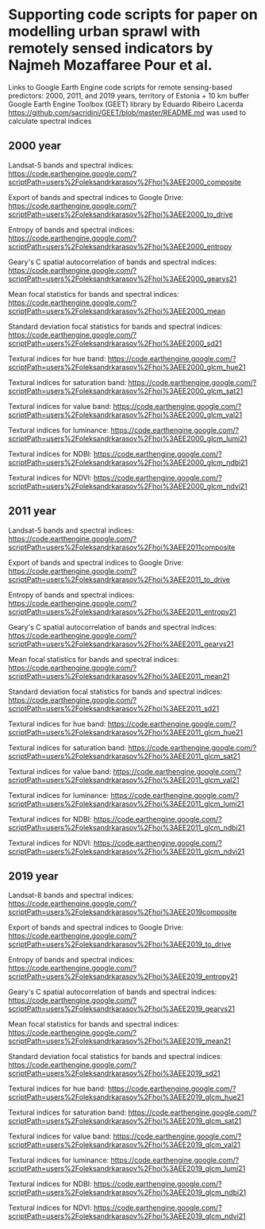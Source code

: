 # Supporting code scripts for paper on modelling urban sprawl with remotely sensed indicators by Najmeh Mozaffaree Pour et al. 
Links to Google Earth Engine code scripts for remote sensing-based predictors: 2000, 2011, and 2019 years, territory of Estonia + 10 km buffer
Google Earth Engine Toolbox (GEET) library by Eduardo Ribeiro Lacerda https://github.com/sacridini/GEET/blob/master/README.md was used to calculate spectral indices

## 2000 year
Landsat-5 bands and spectral indices:
https://code.earthengine.google.com/?scriptPath=users%2Foleksandrkarasov%2Fhoi%3AEE2000_composite

Export of bands and spectral indices to Google Drive:
https://code.earthengine.google.com/?scriptPath=users%2Foleksandrkarasov%2Fhoi%3AEE2000_to_drive

Entropy of bands and spectral indices:
https://code.earthengine.google.com/?scriptPath=users%2Foleksandrkarasov%2Fhoi%3AEE2000_entropy

Geary's C spatial autocorrelation of bands and spectral indices:
https://code.earthengine.google.com/?scriptPath=users%2Foleksandrkarasov%2Fhoi%3AEE2000_gearys21

Mean focal statistics for bands and spectral indices:
https://code.earthengine.google.com/?scriptPath=users%2Foleksandrkarasov%2Fhoi%3AEE2000_mean

Standard deviation focal statistics for bands and spectral indices:
https://code.earthengine.google.com/?scriptPath=users%2Foleksandrkarasov%2Fhoi%3AEE2000_sd21

Textural indices for hue band:
https://code.earthengine.google.com/?scriptPath=users%2Foleksandrkarasov%2Fhoi%3AEE2000_glcm_hue21

Textural indices for saturation band:
https://code.earthengine.google.com/?scriptPath=users%2Foleksandrkarasov%2Fhoi%3AEE2000_glcm_sat21

Textural indices for value band:
https://code.earthengine.google.com/?scriptPath=users%2Foleksandrkarasov%2Fhoi%3AEE2000_glcm_val21

Textural indices for luminance:
https://code.earthengine.google.com/?scriptPath=users%2Foleksandrkarasov%2Fhoi%3AEE2000_glcm_lumi21

Textural indices for NDBI:
https://code.earthengine.google.com/?scriptPath=users%2Foleksandrkarasov%2Fhoi%3AEE2000_glcm_ndbi21

Textural indices for NDVI:
https://code.earthengine.google.com/?scriptPath=users%2Foleksandrkarasov%2Fhoi%3AEE2000_glcm_ndvi21



## 2011 year
Landsat-5 bands and spectral indices:
https://code.earthengine.google.com/?scriptPath=users%2Foleksandrkarasov%2Fhoi%3AEE2011composite

Export of bands and spectral indices to Google Drive:
https://code.earthengine.google.com/?scriptPath=users%2Foleksandrkarasov%2Fhoi%3AEE2011_to_drive

Entropy of bands and spectral indices:
https://code.earthengine.google.com/?scriptPath=users%2Foleksandrkarasov%2Fhoi%3AEE2011_entropy21

Geary's C spatial autocorrelation of bands and spectral indices:
https://code.earthengine.google.com/?scriptPath=users%2Foleksandrkarasov%2Fhoi%3AEE2011_gearys21

Mean focal statistics for bands and spectral indices:
https://code.earthengine.google.com/?scriptPath=users%2Foleksandrkarasov%2Fhoi%3AEE2011_mean21

Standard deviation focal statistics for bands and spectral indices:
https://code.earthengine.google.com/?scriptPath=users%2Foleksandrkarasov%2Fhoi%3AEE2011_sd21

Textural indices for hue band:
https://code.earthengine.google.com/?scriptPath=users%2Foleksandrkarasov%2Fhoi%3AEE2011_glcm_hue21

Textural indices for saturation band:
https://code.earthengine.google.com/?scriptPath=users%2Foleksandrkarasov%2Fhoi%3AEE2011_glcm_sat21

Textural indices for value band:
https://code.earthengine.google.com/?scriptPath=users%2Foleksandrkarasov%2Fhoi%3AEE2011_glcm_val21

Textural indices for luminance:
https://code.earthengine.google.com/?scriptPath=users%2Foleksandrkarasov%2Fhoi%3AEE2011_glcm_lumi21

Textural indices for NDBI:
https://code.earthengine.google.com/?scriptPath=users%2Foleksandrkarasov%2Fhoi%3AEE2011_glcm_ndbi21

Textural indices for NDVI:
https://code.earthengine.google.com/?scriptPath=users%2Foleksandrkarasov%2Fhoi%3AEE2011_glcm_ndvi21

## 2019 year
Landsat-8 bands and spectral indices:
https://code.earthengine.google.com/?scriptPath=users%2Foleksandrkarasov%2Fhoi%3AEE2019composite

Export of bands and spectral indices to Google Drive:
https://code.earthengine.google.com/?scriptPath=users%2Foleksandrkarasov%2Fhoi%3AEE2019_to_drive

Entropy of bands and spectral indices:
https://code.earthengine.google.com/?scriptPath=users%2Foleksandrkarasov%2Fhoi%3AEE2019_entropy21

Geary's C spatial autocorrelation of bands and spectral indices:
https://code.earthengine.google.com/?scriptPath=users%2Foleksandrkarasov%2Fhoi%3AEE2019_gearys21

Mean focal statistics for bands and spectral indices:
https://code.earthengine.google.com/?scriptPath=users%2Foleksandrkarasov%2Fhoi%3AEE2019_mean21

Standard deviation focal statistics for bands and spectral indices:
https://code.earthengine.google.com/?scriptPath=users%2Foleksandrkarasov%2Fhoi%3AEE2019_sd21

Textural indices for hue band:
https://code.earthengine.google.com/?scriptPath=users%2Foleksandrkarasov%2Fhoi%3AEE2019_glcm_hue21

Textural indices for saturation band:
https://code.earthengine.google.com/?scriptPath=users%2Foleksandrkarasov%2Fhoi%3AEE2019_glcm_sat21

Textural indices for value band:
https://code.earthengine.google.com/?scriptPath=users%2Foleksandrkarasov%2Fhoi%3AEE2019_glcm_val21

Textural indices for luminance:
https://code.earthengine.google.com/?scriptPath=users%2Foleksandrkarasov%2Fhoi%3AEE2019_glcm_lumi21

Textural indices for NDBI:
https://code.earthengine.google.com/?scriptPath=users%2Foleksandrkarasov%2Fhoi%3AEE2019_glcm_ndbi21

Textural indices for NDVI:
https://code.earthengine.google.com/?scriptPath=users%2Foleksandrkarasov%2Fhoi%3AEE2019_glcm_ndvi21
